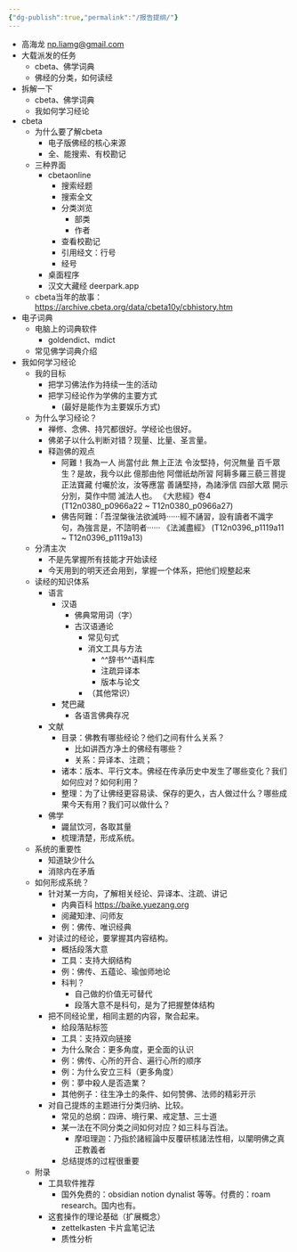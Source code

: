 ```yaml
---
{"dg-publish":true,"permalink":"/报告提纲/"}
---
```


- 高海龙 np.liamg@gmail.com
- 大载派发的任务
	- cbeta、佛学词典
	- 佛经的分类，如何读经
- 拆解一下
	- cbeta、佛学词典
	- 我如何学习经论
- cbeta
	- 为什么要了解cbeta
		- 电子版佛经的核心来源
		- 全、能搜索、有校勘记
	- 三种界面
		- cbetaonline
			- 搜索经题
			- 搜索全文
			- 分类浏览
				- 部类
				- 作者
			- 查看校勘记
			- 引用经文：行号
			- 经号
		- 桌面程序
		- 汉文大藏经 deerpark.app
	- cbeta当年的故事： https://archive.cbeta.org/data/cbeta10y/cbhistory.htm
- 电子词典
	- 电脑上的词典软件
		- goldendict、mdict
	- 常见佛学词典介绍
- 我如何学习经论
	- 我的目标
		- 把学习佛法作为持续一生的活动
		- 把学习经论作为学佛的主要方式
			- (最好是能作为主要娱乐方式)
	- 为什么学习经论？
		- 禅修、念佛、持咒都很好。学经论也很好。
		- 佛弟子以什么判断对错？现量、比量、圣言量。
		- 释迦佛的观点
			- 阿難！我為一人 尚當付此 無上正法 令汝堅持，何況無量 百千眾生？是故，我今以此 億那由他 阿僧祇劫所習 阿耨多羅三藐三菩提 正法寶藏 付囑於汝，汝等應當 善誦堅持，為諸淨信 四部大眾 開示分別，莫作中間 滅法人也。
			  《大悲經》卷4 (T12n0380_p0966a22 ~ T12n0380_p0966a27)  
			- 佛告阿難：「吾涅槃後法欲滅時······經不誦習，設有讀者不識字句，為強言是，不諮明者······
			  《法滅盡經》 (T12n0396_p1119a11 ~ T12n0396_p1119a13)  
	- 分清主次
		- 不是先掌握所有技能才开始读经
		- 今天用到的明天还会用到，掌握一个体系，把他们规整起来
	- 读经的知识体系
		- 语言
			- 汉语
				- 佛典常用词（字）
				- 古汉语通论
					- 常见句式
					- 消文工具与方法
						- ^^辞书^^语料库
						- 注疏异译本
						- 版本与论文
					- （其他常识）
			- 梵巴藏
				- 各语言佛典存况
		- 文献
			- 目录：佛教有哪些经论？他们之间有什么关系？
				- 比如讲西方净土的佛经有哪些？
				- 关系：异译本、注疏；
			- 诸本：版本、平行文本。佛经在传承历史中发生了哪些变化？我们如何应对？如何利用？
			- 整理：为了让佛经更容易读、保存的更久，古人做过什么？哪些成果今天有用？我们可以做什么？
		- 佛学
			- 鼹鼠饮河，各取其量
			- 梳理清楚，形成系统。
	- 系统的重要性
		- 知道缺少什么
		- 消除内在矛盾
	- 如何形成系统？
		- 针对某一方向，了解相关经论、异译本、注疏、讲记
			- 内典百科 https://baike.yuezang.org
			- 阅藏知津、问师友
			- 例：佛传、唯识经典
		- 对读过的经论，要掌握其内容结构。
			- 概括段落大意
			- 工具：支持大纲结构
			- 例：佛传、五蕴论、瑜伽师地论
			- 科判？
				- 自己做的价值无可替代
				- 段落大意不是科句，是为了把握整体结构
		- 把不同经论里，相同主题的内容，聚合起来。
			- 给段落贴标签
			- 工具：支持双向链接
			- 为什么聚合：更多角度，更全面的认识
			- 例：佛传、心所的开合、遍行心所的顺序
			- 例：为什么安立三科（更多角度）
			- 例：夢中殺人是否造業？
			- 其他例子：往生净土的条件、如何赞佛、法师的精彩开示
		- 对自己提炼的主题进行分类归纳、比较。
			- 常见的总纲：四谛、境行果、戒定慧、三士道
			- 某一法在不同分类之间如何对应？如三科与百法。
				- 摩呾理迦：乃指於諸經論中反覆研核諸法性相，以闡明佛之真正教義者
			- 总结提炼的过程很重要
	- 附录
		- 工具软件推荐
			- 国外免费的：obsidian notion dynalist 等等。付费的：roam research。国内也有。
		- 这套操作的理论基础（扩展概念）
			- zettelkasten 卡片盒笔记法
			- 质性分析
